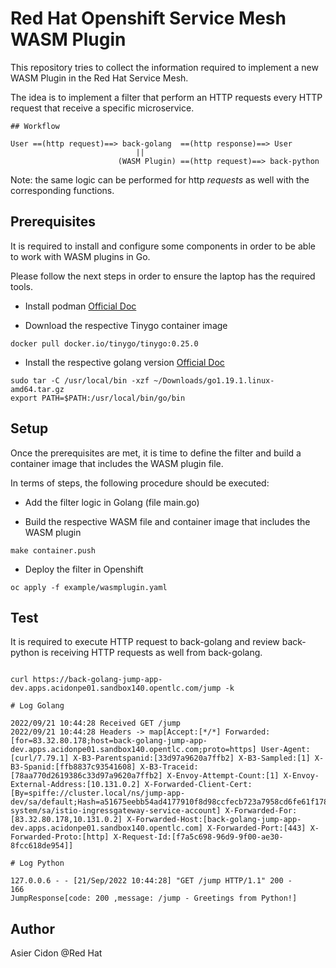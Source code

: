 # Red Hat Openshift Service Mesh WASM Plugin

This repository tries to collect the information required to implement a new WASM Plugin in the Red Hat Service Mesh.

The idea is to implement a filter that perform an HTTP requests every HTTP request that receive a specific microservice.

```$bash
## Workflow

User ==(http request)==> back-golang  ==(http response)==> User
                            ||
                        (WASM Plugin) ==(http request)==> back-python
```

Note: the same logic can be performed for http *requests* as well with the corresponding functions.

## Prerequisites

It is required to install and configure some components in order to be able to work with WASM plugins in Go.

Please follow the next steps in order to ensure the laptop has the required tools.

- Install podman [Official Doc](https://podman.io/getting-started/installation)

- Download the respective Tinygo container image

```$bash
docker pull docker.io/tinygo/tinygo:0.25.0
```

- Install the respective golang version [Official Doc](https://go.dev/doc/install)

```$bash
sudo tar -C /usr/local/bin -xzf ~/Downloads/go1.19.1.linux-amd64.tar.gz
export PATH=$PATH:/usr/local/bin/go/bin
```

## Setup

Once the prerequisites are met, it is time to define the filter and build a container image that includes the WASM plugin file. 

In terms of steps, the following procedure should be executed:

- Add the filter logic in Golang (file main.go)

- Build the respective WASM file and container image that includes the WASM plugin

```$bash
make container.push
```

- Deploy the filter in Openshift

```$bash
oc apply -f example/wasmplugin.yaml
```

## Test

It is required to execute HTTP request to back-golang and review back-python is receiving HTTP requests as well from back-golang.

```$bash

curl https://back-golang-jump-app-dev.apps.acidonpe01.sandbox140.opentlc.com/jump -k

# Log Golang

2022/09/21 10:44:28 Received GET /jump
2022/09/21 10:44:28 Headers -> map[Accept:[*/*] Forwarded:[for=83.32.80.178;host=back-golang-jump-app-dev.apps.acidonpe01.sandbox140.opentlc.com;proto=https] User-Agent:[curl/7.79.1] X-B3-Parentspanid:[33d97a9620a7ffb2] X-B3-Sampled:[1] X-B3-Spanid:[ffb8837c93541608] X-B3-Traceid:[78aa770d2619386c33d97a9620a7ffb2] X-Envoy-Attempt-Count:[1] X-Envoy-External-Address:[10.131.0.2] X-Forwarded-Client-Cert:[By=spiffe://cluster.local/ns/jump-app-dev/sa/default;Hash=a51675eebb54ad4177910f8d98ccfecb723a7958cd6fe61f17828e5547384885;Subject="";URI=spiffe://cluster.local/ns/istio-system/sa/istio-ingressgateway-service-account] X-Forwarded-For:[83.32.80.178,10.131.0.2] X-Forwarded-Host:[back-golang-jump-app-dev.apps.acidonpe01.sandbox140.opentlc.com] X-Forwarded-Port:[443] X-Forwarded-Proto:[http] X-Request-Id:[f7a5c698-96d9-9f00-ae30-8fcc618de954]]

# Log Python

127.0.0.6 - - [21/Sep/2022 10:44:28] "GET /jump HTTP/1.1" 200 -
166
JumpResponse[code: 200 ,message: /jump - Greetings from Python!]
```

## Author 

Asier Cidon @Red Hat
